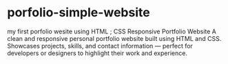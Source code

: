 # porfolio-simple-website
my first porfolio wesite using HTML ; CSS
Responsive Portfolio Website
A clean and responsive personal portfolio website built using HTML and CSS. Showcases projects, skills, and contact information — perfect for developers or designers to highlight their work and experience.


